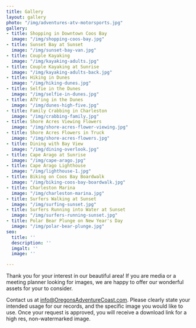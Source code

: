 ```yaml
---
title: Gallery
layout: gallery
photo: "/img/adventures-atv-motorsports.jpg"
gallery:
- title: Shopping in Downtown Coos Bay
  image: "/img/shopping-coos-bay.jpg"
- title: Sunset Bay at Sunset
  image: "/img/sunset-bay-van.jpg"
- title: Couple Kayaking
  image: "/img/kayaking-adults.jpg"
- title: Couple Kayaking at Sunrise
  image: "/img/kayaking-adults-back.jpg"
- title: Hiking in Dunes
  image: "/img/hiking-dunes.jpg"
- title: Selfie in the Dunes
  image: "/img/selfie-in-dunes.jpg"
- title: ATV'ing in the Dunes
  image: "/img/dunes-high-five.jpg"
- title: Family Crabbing in Charleston
  image: "/img/crabbing-family.jpg"
- title: Shore Acres Viewing Flowers
  image: "/img/shore-acres-flower-viewing.jpg"
- title: Shore Acres Flowers in Truck
  image: "/img/shore-acres-flowers.jpg"
- title: Dining with Bay View
  image: "/img/dining-overlook.jpg"
- title: Cape Arago at Sunrise
  image: "/img/cape-arago.jpg"
- title: Cape Arago Lighthouse
  image: "/img/lighthouse-1.jpg"
- title: Biking on Coos Bay Boardwalk
  image: "/img/biking-coos-bay-boardwalk.jpg"
- title: Charleston Marina
  image: "/img/charleston-marina.jpg"
- title: Surfers Walking at Sunset
  image: "/img/surfing-sunset.jpg"
- title: Surfers Running into Water at Sunset
  image: "/img/surfers-running-sunset.jpg"
- title: Polar Bear Plunge on New Year's Day
  image: "/img/polar-bear-plunge.jpg"
seo:
  title: ''
  description: ''
  imgalt: ''
  image: ''

---
```

Thank you for your interest in our beautiful area! If you are media or a meeting planner looking for images, we are happy to offer our wonderful assets for your to consider.

Contact us at [info@OregonsAdventureCoast.com](mailto:info@OregonsAdventureCoast.com). Please clearly state your intended usage for our records, and the specific image you would like to use. Once your request is approved, you will receive a download link for a high res, non-watermarked image.
